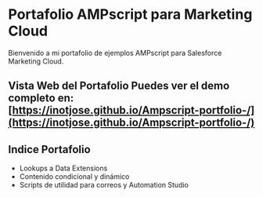 # Portafolio AMPscript para Marketing Cloud

Bienvenido a mi portafolio de ejemplos AMPscript para Salesforce Marketing Cloud.

Vista Web del Portafolio
 Puedes ver el demo completo en:  
[https://inotjose.github.io/Ampscript-portfolio-/](https://inotjose.github.io/Ampscript-portfolio-/)
---


## Indice Portafolio

-  Lookups a Data Extensions
-  Contenido condicional y dinámico
-  Scripts de utilidad para correos y Automation Studio
